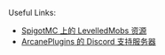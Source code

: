 Useful Links:

* [SpigotMC 上的 LevelledMobs 资源](https://www.spigotmc.org/resources/levelledmobs.74304/)
* [ArcanePlugins 的 Discord 支持服务器](https://discord.io/arcaneplugins)